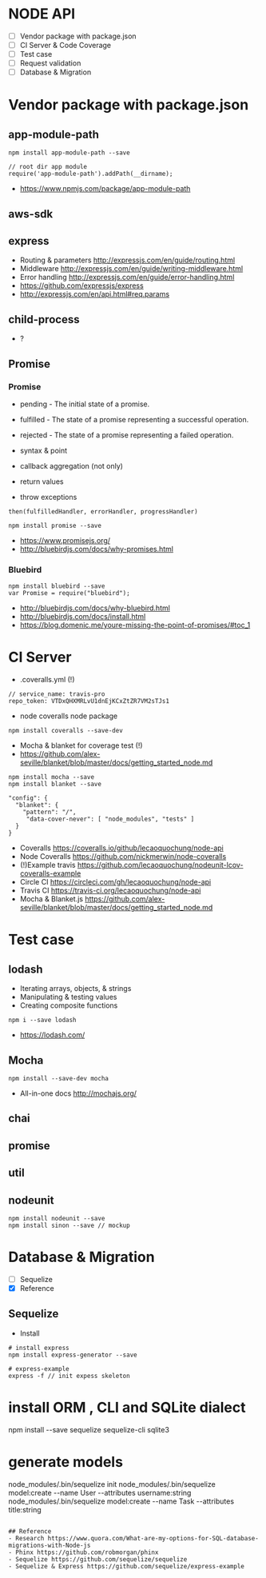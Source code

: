 # NODE API
- [ ] Vendor package with package.json
- [ ] CI Server & Code Coverage
- [ ] Test case
- [ ] Request validation
- [ ] Database & Migration

# Vendor package with package.json
## app-module-path
```
npm install app-module-path --save

// root dir app module
require('app-module-path').addPath(__dirname);
```

- https://www.npmjs.com/package/app-module-path

## aws-sdk

## express
- Routing & parameters http://expressjs.com/en/guide/routing.html
- Middleware http://expressjs.com/en/guide/writing-middleware.html
- Error handling http://expressjs.com/en/guide/error-handling.html
- https://github.com/expressjs/express
- http://expressjs.com/en/api.html#req.params

## child-process
- ?

## Promise
### Promise
- pending - The initial state of a promise.
- fulfilled - The state of a promise representing a successful operation.
- rejected - The state of a promise representing a failed operation.

- syntax & point
 - callback aggregation (not only)
 - return values
 - throw exceptions
```
then(fulfilledHandler, errorHandler, progressHandler)
```

```
npm install promise --save
```
- https://www.promisejs.org/
- http://bluebirdjs.com/docs/why-promises.html

### Bluebird

```
npm install bluebird --save
var Promise = require("bluebird");
```

- http://bluebirdjs.com/docs/why-bluebird.html
- http://bluebirdjs.com/docs/install.html
- https://blog.domenic.me/youre-missing-the-point-of-promises/#toc_1

# CI Server
- .coveralls.yml (!)
```
// service_name: travis-pro
repo_token: VTDxQHXMRLvU1dnEjKCxZtZR7VM2sTJs1
```

- node coveralls node package
```
npm install coveralls --save-dev
```

- Mocha & blanket for coverage test (!)
 - https://github.com/alex-seville/blanket/blob/master/docs/getting_started_node.md
```
npm install mocha --save
npm install blanket --save

"config": {
  "blanket": {
    "pattern": "/",
     "data-cover-never": [ "node_modules", "tests" ]
  }
}
```

- Coveralls https://coveralls.io/github/lecaoquochung/node-api
 - Node Coveralls https://github.com/nickmerwin/node-coveralls
 - (!)Example travis  https://github.com/lecaoquochung/nodeunit-lcov-coveralls-example
- Circle CI https://circleci.com/gh/lecaoquochung/node-api
- Travis CI https://travis-ci.org/lecaoquochung/node-api
- Mocha & Blanket.js https://github.com/alex-seville/blanket/blob/master/docs/getting_started_node.md

# Test case
## lodash
- Iterating arrays, objects, & strings
- Manipulating & testing values
- Creating composite functions
```
npm i --save lodash
```
- https://lodash.com/

## Mocha
```
npm install --save-dev mocha
```
- All-in-one docs http://mochajs.org/

## chai

## promise

## util

## nodeunit
```
npm install nodeunit --save
npm install sinon --save // mockup
```

# Database & Migration
- [ ] Sequelize
- [x] Reference

## Sequelize
- Install
```
# install express
npm install express-generator --save

# express-example
express -f // init expess skeleton
```

# install ORM , CLI and SQLite dialect
npm install --save sequelize sequelize-cli sqlite3

# generate models
node_modules/.bin/sequelize init
node_modules/.bin/sequelize model:create --name User --attributes username:string
node_modules/.bin/sequelize model:create --name Task --attributes title:string
```

## Reference
- Research https://www.quora.com/What-are-my-options-for-SQL-database-migrations-with-Node-js
- Phinx https://github.com/robmorgan/phinx
- Sequelize https://github.com/sequelize/sequelize
- Sequelize & Express https://github.com/sequelize/express-example
